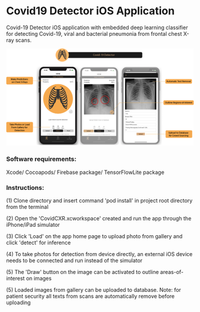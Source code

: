 # Covid19 Detector iOS Application
 Covid-19 Detector iOS application with embedded deep learning classifier for detecting Covid-19, viral and bacterial pneumonia from frontal chest X-ray scans.

![alt text](https://raw.githubusercontent.com/rekalantar/Covid19-Detector-iOS-Application/master/application_demo.png)

### Software requirements:
Xcode/
Cocoapods/
Firebase package/
TensorFlowLite package

### Instructions:
(1) Clone directory and insert command 'pod install' in project root directory from the terminal

(2) Open the 'CovidCXR.xcworkspace' created and run the app through the iPhone/iPad simulator

(3) Click 'Load' on the app home page to upload photo from gallery and click 'detect' for inference

(4) To take photos for detection from device directly, an external iOS device needs to be connected and run instead of the simulator

(5) The 'Draw' button on the image can be activated to outline areas-of-interest on images

(5) Loaded images from gallery can be uploaded to database. Note: for patient security all texts from scans are automatically remove before uploading

